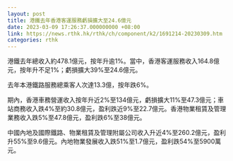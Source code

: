 ```yaml
---
layout: post
title: 港鐵去年香港客運服務虧損擴大至24.6億元
date: 2023-03-09 17:26:37.000000000 +08:00
link: https://news.rthk.hk/rthk/ch/component/k2/1691214-20230309.htm
categories: rthk
---
```


港鐵去年總收入約478.1億元，按年升逾1%。當中，香港客運服務收入164.8億元，按年升不足1%；虧損擴大39%至24.6億元。

去年本港鐵路服務總乘客人次達13.3億，按年跌6%。

期內，香港車務營運收入按年升近2%至134億元，虧損擴大11%至47.3億元；車站商務收入跌4%至約30.8億元，盈利跌近9%至22.7億元。香港物業租賃及管理業務收入跌5%至47.8億元，盈利跌6%至38億元。

中國內地及國際鐵路、物業租賃及管理附屬公司收入升近4%至260.2億元，盈利升55%至9.6億元。內地物業發展收入跌51%至1.7億元，盈利跌54%至5900萬元。
